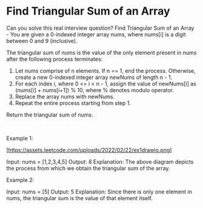 # Find Triangular Sum of an Array

Can you solve this real interview question? Find Triangular Sum of an Array - You are given a 0-indexed integer array nums, where nums[i] is a digit between 0 and 9 (inclusive).

The triangular sum of nums is the value of the only element present in nums after the following process terminates:

 1. Let nums comprise of n elements. If n == 1, end the process. Otherwise, create a new 0-indexed integer array newNums of length n - 1.
 2. For each index i, where 0 <= i < n - 1, assign the value of newNums[i] as (nums[i] + nums[i+1]) % 10, where % denotes modulo operator.
 3. Replace the array nums with newNums.
 4. Repeat the entire process starting from step 1.

Return the triangular sum of nums.

 

Example 1:

[https://assets.leetcode.com/uploads/2022/02/22/ex1drawio.png]


Input: nums = [1,2,3,4,5]
Output: 8
Explanation:
The above diagram depicts the process from which we obtain the triangular sum of the array.

Example 2:


Input: nums = [5]
Output: 5
Explanation:
Since there is only one element in nums, the triangular sum is the value of that element itself.